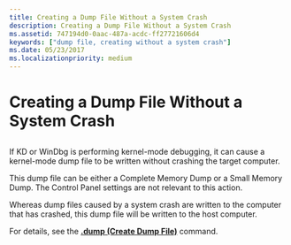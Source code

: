 ```yaml
---
title: Creating a Dump File Without a System Crash
description: Creating a Dump File Without a System Crash
ms.assetid: 747194d0-0aac-487a-acdc-ff27721606d4
keywords: ["dump file, creating without a system crash"]
ms.date: 05/23/2017
ms.localizationpriority: medium
---
```


# Creating a Dump File Without a System Crash


## <span id="ddk_creating_a_dump_file_without_a_system_crash_dbg"></span><span id="DDK_CREATING_A_DUMP_FILE_WITHOUT_A_SYSTEM_CRASH_DBG"></span>


If KD or WinDbg is performing kernel-mode debugging, it can cause a kernel-mode dump file to be written without crashing the target computer.

This dump file can be either a Complete Memory Dump or a Small Memory Dump. The Control Panel settings are not relevant to this action.

Whereas dump files caused by a system crash are written to the computer that has crashed, this dump file will be written to the host computer.

For details, see the [**.dump (Create Dump File)**](-dump--create-dump-file-.md) command.

 

 





